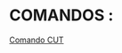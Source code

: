 
<!DOCTYPE html>
<html lang="en">
<head>
    <meta charset="UTF-8">
    <meta name="viewport" content="width=device-width, initial-scale=1.0">
    <title>Document</title>
</head>
<body>
    <h1> COMANDOS : </h1>
    <p><a href="CUT.html"> Comando CUT </a></p>
</body>
</html>
